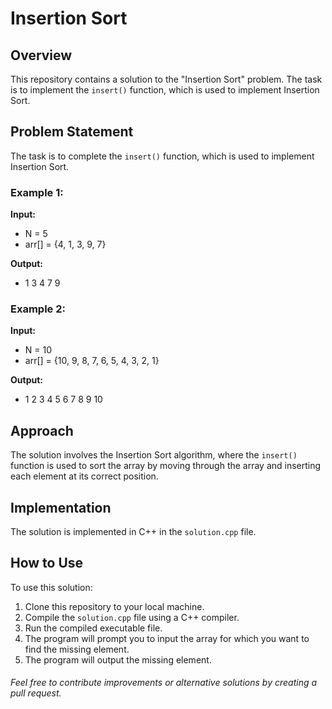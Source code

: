 # Insertion Sort

## Overview

This repository contains a solution to the "Insertion Sort" problem. The task is to implement the `insert()` function, which is used to implement Insertion Sort.

## Problem Statement

The task is to complete the `insert()` function, which is used to implement Insertion Sort.

### Example 1:

**Input:**
- N = 5
- arr[] = {4, 1, 3, 9, 7}

**Output:**
- 1 3 4 7 9

### Example 2:

**Input:**
- N = 10
- arr[] = {10, 9, 8, 7, 6, 5, 4, 3, 2, 1}

**Output:**
- 1 2 3 4 5 6 7 8 9 10

## Approach

The solution involves the Insertion Sort algorithm, where the `insert()` function is used to sort the array by moving through the array and inserting each element at its correct position.

## Implementation

The solution is implemented in C++ in the `solution.cpp` file.

## How to Use
To use this solution:

1. Clone this repository to your local machine.
2. Compile the `solution.cpp` file using a C++ compiler.
3. Run the compiled executable file.
4. The program will prompt you to input the array for which you want to find the missing element.
5. The program will output the missing element.

###### Feel free to contribute improvements or alternative solutions by creating a pull request.

